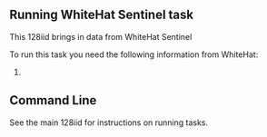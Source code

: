 ## Running WhiteHat Sentinel task

This 128iid brings in data from WhiteHat Sentinel

To run this task you need the following information from WhiteHat:

1.


## Command Line

See the main 128iid for instructions on running tasks.